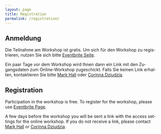 ```yaml
---
layout: page
title: Registration
permalink: /registration/
---
```


<div class="language-container">
<section lang="de" markdown="1">

# Anmeldung

Die Teilnahme am Workshop ist gratis. Um sich für den Workshop zu registrieren, nutzen Sie sich bitte [Eventbrite Seite](https://www.eventbrite.co.uk/e/digital-archive-and-canon-tickets-142481763791).

Ein paar Tage vor dem Workshop wird Ihnen dann ein Link mit den Zugangsdaten zum Online-Workshop zugeschickt. Falls Sie keinen Link erhalten, kontaktieren Sie bitte [Mark Hall](mailto://mark.hall@open.ac.uk) oder [Corinna Dziudzia](mailto://corinna.dziudzia@ku.de).

</section>
<section lang="en" markdown="1">

# Registration

Participation in the workshop is free. To register for the workshop, please use [Eventbrite Page](https://www.eventbrite.co.uk/e/digital-archive-and-canon-tickets-142481763791).

A few days before the workshop you will be sent a link with the access settings for the online workshop. If you do not receive a link, please contact [Mark Hall](mailto://mark.hall@open.ac.uk) or [Corinna Dziudzia](mailto://corinna.dziudzia@ku.de).

</section>
</div>

